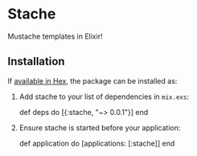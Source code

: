 # Stache

Mustache templates in Elixir!

## Installation

If [available in Hex](https://hex.pm/docs/publish), the package can be installed as:

  1. Add stache to your list of dependencies in `mix.exs`:

        def deps do
          [{:stache, "~> 0.0.1"}]
        end

  2. Ensure stache is started before your application:

        def application do
          [applications: [:stache]]
        end

